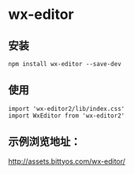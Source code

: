 # wx-editor

## 安装
```
npm install wx-editor --save-dev
```

## 使用
```
import 'wx-editor2/lib/index.css'
import WxEditor from 'wx-editor2'
```

## 示例浏览地址：
http://assets.bittyos.com/wx-editor/

